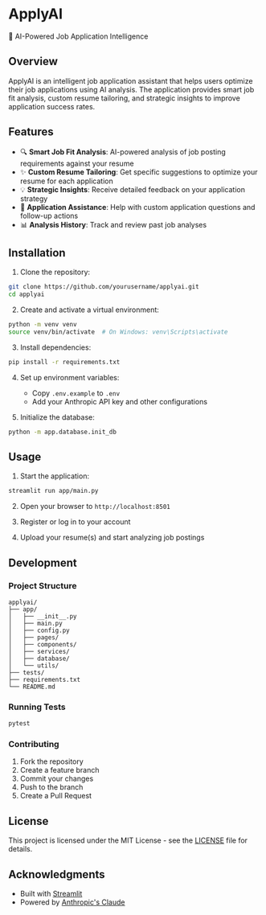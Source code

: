 # ApplyAI

🎯 AI-Powered Job Application Intelligence

## Overview

ApplyAI is an intelligent job application assistant that helps users optimize their job applications using AI analysis. The application provides smart job fit analysis, custom resume tailoring, and strategic insights to improve application success rates.

## Features

- 🔍 **Smart Job Fit Analysis**: AI-powered analysis of job posting requirements against your resume
- ✨ **Custom Resume Tailoring**: Get specific suggestions to optimize your resume for each application
- 💡 **Strategic Insights**: Receive detailed feedback on your application strategy
- 📝 **Application Assistance**: Help with custom application questions and follow-up actions
- 📊 **Analysis History**: Track and review past job analyses

## Installation

1. Clone the repository:
```bash
git clone https://github.com/yourusername/applyai.git
cd applyai
```

2. Create and activate a virtual environment:
```bash
python -m venv venv
source venv/bin/activate  # On Windows: venv\Scripts\activate
```

3. Install dependencies:
```bash
pip install -r requirements.txt
```

4. Set up environment variables:
   - Copy `.env.example` to `.env`
   - Add your Anthropic API key and other configurations

5. Initialize the database:
```bash
python -m app.database.init_db
```

## Usage

1. Start the application:
```bash
streamlit run app/main.py
```

2. Open your browser to `http://localhost:8501`

3. Register or log in to your account

4. Upload your resume(s) and start analyzing job postings

## Development

### Project Structure
```
applyai/
├── app/
│   ├── __init__.py
│   ├── main.py
│   ├── config.py
│   ├── pages/
│   ├── components/
│   ├── services/
│   ├── database/
│   └── utils/
├── tests/
├── requirements.txt
└── README.md
```

### Running Tests
```bash
pytest
```

### Contributing

1. Fork the repository
2. Create a feature branch
3. Commit your changes
4. Push to the branch
5. Create a Pull Request

## License

This project is licensed under the MIT License - see the [LICENSE](LICENSE) file for details.

## Acknowledgments

- Built with [Streamlit](https://streamlit.io/)
- Powered by [Anthropic's Claude](https://anthropic.com/claude)
